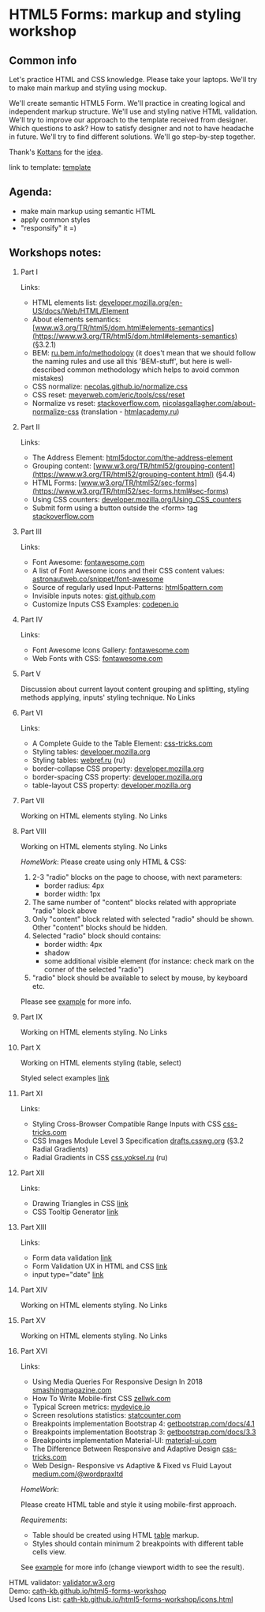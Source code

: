 # HTML5 Forms: markup and styling workshop

## Common info
Let's practice HTML and CSS knowledge. Please take your laptops. We'll try to make main markup and styling using mockup.

We'll create semantic HTML5 Form. We'll practice in creating logical and independent markup structure. We'll use and styling native HTML validation. We'll try to improve our approach to the template received from designer. Which questions to ask? How to satisfy designer and not to have headache in future. We'll try to find different solutions. We'll go step-by-step together.

Thank's [Kottans](https://github.com/kottans) for the [idea](https://github.com/kottans/frontend/blob/master/test11.md).

link to template: [template](https://dribbble.com/shots/1322677-Checkout-Page/attachments/186093)

## Agenda:

 - make main markup using semantic HTML
 - apply common styles
 - "responsify" it =)


## Workshops notes:

1. Part I
 
   Links:
    * HTML elements list: [developer.mozilla.org/en-US/docs/Web/HTML/Element](https://developer.mozilla.org/en-US/docs/Web/HTML/Element)
    * About elements semantics: [www.w3.org/TR/html5/dom.html#elements-semantics](https://www.w3.org/TR/html5/dom.html#elements-semantics) (§3.2.1)
    * BEM: [ru.bem.info/methodology](https://ru.bem.info/methodology/) (it does't mean that we should follow the naming rules and use all this 'BEM-stuff', but here is well-described common methodology which helps to avoid common mistakes)
    * CSS normalize: [necolas.github.io/normalize.css](http://necolas.github.io/normalize.css/)
    * CSS reset: [meyerweb.com/eric/tools/css/reset](https://meyerweb.com/eric/tools/css/reset/)
    * Normalize vs reset: [stackoverflow.com](https://stackoverflow.com/questions/6887336/what-is-the-difference-between-normalize-css-and-reset-css), [nicolasgallagher.com/about-normalize-css](http://nicolasgallagher.com/about-normalize-css/) (translation - [htmlacademy.ru](https://htmlacademy.ru/blog/64-about-normalize-css))

2. Part II

    Links:
     * The Address Element: [html5doctor.com/the-address-element](http://html5doctor.com/the-address-element/)
     * Grouping content: [www.w3.org/TR/html52/grouping-content](https://www.w3.org/TR/html52/grouping-content.html) (§4.4)
     * HTML Forms: [www.w3.org/TR/html52/sec-forms](https://www.w3.org/TR/html52/sec-forms.html#sec-forms)
     * Using CSS counters: [developer.mozilla.org/Using_CSS_counters](https://developer.mozilla.org/en-US/docs/Web/CSS/CSS_Lists_and_Counters/Using_CSS_counters)
     * Submit form using a button outside the &lt;form&gt; tag [stackoverflow.com](https://stackoverflow.com/questions/7020659/submit-form-using-a-button-outside-the-form-tag)

3. Part III

    Links:
     * Font Awesome: [fontawesome.com](https://fontawesome.com/)
     * A list of Font Awesome icons and their CSS content values: [astronautweb.co/snippet/font-awesome](http://astronautweb.co/snippet/font-awesome/)
     * Source of regularly used Input-Patterns: [html5pattern.com](http://html5pattern.com/)
     * Invisible inputs notes: [gist.github.com](https://gist.github.com/AMashoshyna/04acd985e473f2b1b53b8804c6b821d7)
     * Customize Inputs CSS Examples: [codepen.io](https://codepen.io/Cath-kb/pen/mxONvw?editors=1100)

4. Part IV

    Links:
     * Font Awesome Icons Gallery: [fontawesome.com](https://fontawesome.com/icons?d=gallery)
     * Web Fonts with CSS: [fontawesome.com](https://fontawesome.com/get-started/web-fonts-with-css)

5. Part V

    Discussion about current layout content grouping and splitting, styling methods applying, inputs' styling technique. No Links

6. Part VI

    Links:
     * A Complete Guide to the Table Element: [css-tricks.com](https://css-tricks.com/complete-guide-table-element/)
     * Styling tables: [developer.mozilla.org](https://developer.mozilla.org/en-US/docs/Learn/CSS/Styling_boxes/Styling_tables)
     * Styling tables: [webref.ru](https://webref.ru/layout/html5-css3/table/style) (ru)
     * border-collapse CSS property: [developer.mozilla.org](https://developer.mozilla.org/en-US/docs/Web/CSS/border-collapse)
     * border-spacing CSS property: [developer.mozilla.org](https://developer.mozilla.org/en-US/docs/Web/CSS/border-spacing)
     * table-layout CSS property: [developer.mozilla.org](https://developer.mozilla.org/en-US/docs/Web/CSS/table-layout)

7. Part VII

    Working on HTML elements styling. No Links
    
8. Part VIII

    Working on HTML elements styling. No Links
    
    *HomeWork*: Please create using only HTML & CSS:
     
     1. 2-3 "radio" blocks on the page to choose, with next parameters:
        - border radius: 4px
        - border width: 1px
     2. The same number of "content" blocks related with appropriate "radio" block above
     3. Only "content" block related with selected "radio" should be shown. Other "content" blocks should be hidden.
     4. Selected "radio" block should contains:
        - border width: 4px
        - shadow
        - some additional visible element (for instance: check mark on the corner of the selected "radio")
     5. "radio" block should be available to select by mouse, by keyboard etc.
        
     Please see [example](https://codepen.io/Cath-kb/full/wjjWqd/) for more info.
     
9. Part IX

    Working on HTML elements styling. No Links
    
10. Part X

    Working on HTML elements styling (table, select)
    
    Styled select examples [link](https://codepen.io/Cath-kb/pen/KepEJE?editors=1100)

11. Part XI

    Links:
    * Styling Cross-Browser Compatible Range Inputs with CSS [css-tricks.com](https://css-tricks.com/styling-cross-browser-compatible-range-inputs-css/)
    * CSS Images Module Level 3 Specification [drafts.csswg.org](https://drafts.csswg.org/css-images-3/#radial-gradients) (§3.2 Radial Gradients)
    * Radial Gradients in CSS [css.yoksel.ru](http://css.yoksel.ru/radial-gradients/) (ru)

12. Part XII

    Links:
    * Drawing Triangles in CSS [link](https://moduscreate.com/blog/drawing-triangles-in-css/)
    * CSS Tooltip Generator [link](https://www.cssportal.com/css-tooltip-generator/)

13. Part XIII

    Links:
    * Form data validation [link](https://developer.mozilla.org/en-US/docs/Learn/HTML/Forms/Form_validation)
    * Form Validation UX in HTML and CSS [link](https://css-tricks.com/form-validation-ux-html-css/)
    * input type="date" [link](https://developer.mozilla.org/en-US/docs/Web/HTML/Element/input/date)

14. Part XIV

    Working on HTML elements styling. No Links

15. Part XV

    Working on HTML elements styling. No Links

16. Part XVI

    Links:
    * Using Media Queries For Responsive Design In 2018 [smashingmagazine.com](https://www.smashingmagazine.com/2018/02/media-queries-responsive-design-2018/)
    * How To Write Mobile-first CSS [zellwk.com](https://zellwk.com/blog/how-to-write-mobile-first-css/)
    * Typical Screen metrics: [mydevice.io](https://www.mydevice.io/)
    * Screen resolutions statistics: [statcounter.com](http://gs.statcounter.com/screen-resolution-stats)
    * Breakpoints implementation Bootstrap 4: [getbootstrap.com/docs/4.1](https://getbootstrap.com/docs/4.1/layout/grid/#all-breakpoints)
    * Breakpoints implementation Bootstrap 3: [getbootstrap.com/docs/3.3](https://getbootstrap.com/docs/3.3/css/#grid-media-queries) 
    * Breakpoints implementation Material-UI: [material-ui.com](https://material-ui.com/layout/breakpoints/)
    * The Difference Between Responsive and Adaptive Design [css-tricks.com](https://css-tricks.com/the-difference-between-responsive-and-adaptive-design/)
    * Web Design- Responsive vs Adaptive & Fixed vs Fluid Layout [medium.com/@wordpraxltd](https://medium.com/@wordpraxltd/web-design-responsive-vs-adaptive-fixed-vs-fluid-layout-87524e089a7a)

    *HomeWork*:

    Please create HTML table and style it using mobile-first approach.

    *Requirements*:
    * Table should be created using HTML [table](https://developer.mozilla.org/en-US/docs/Web/HTML/Element/table) markup. 
    * Styles should contain minimum 2 breakpoints with different table cells view.

    See [example](https://codepen.io/Cath-kb/full/MqZoNj/) for more info (change viewport width to see the result).


HTML validator: [validator.w3.org](https://validator.w3.org)  
Demo: [cath-kb.github.io/html5-forms-workshop](https://cath-kb.github.io/html5-forms-workshop/index.html)  
Used Icons List: [cath-kb.github.io/html5-forms-workshop/icons.html](https://cath-kb.github.io/html5-forms-workshop/icons.html)


